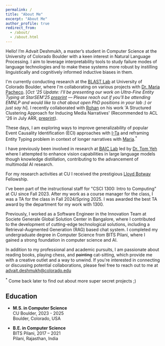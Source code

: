 ```yaml
---
permalink: /
title: "About Me"
excerpt: "About Me"
author_profile: true
redirect_from: 
  - /about/
  - /about.html
---
```


Hello! I’m Advait Deshmukh, a master’s student in Computer Science at the University of Colorado Boulder with a keen interest in Natural Language Processing. I aim to leverage interpretability tools to study failure modes of language technologies and to make these systems more robust by instilling linguistically and cognitively informed inductive biases in them.

I'm currently conducting research at the [BLAST Lab](https://blast-cu.github.io/) at University of Colorado Boulder, where I'm collaborating on various projects with [Dr. Maria Pacheco](https://blast-cu.github.io/mlpacheco/). [*Oct '25 Update: I'll be presenting our work on Ultra-Fine Entity Typing at StarSEM'25 [preprint](https://arxiv.org/abs/2410.17355) — Please reach out if you'll be attending EMNLP and would like to chat about open PhD positions in your lab :) or just say hi*]. I recently collaborated with [Rohan](https://www.rohandas.net/) on his work 'A Structured Clustering Approach for Inducing Media Narratives' (Recommended to ACL '26 in July ARR, [preprint](https://drive.google.com/file/d/1P23DLGdzBhJU3jPNfMmJmPvkmfYn7p59/view?usp=sharing)). 

These days, I am exploring ways to improve generalizability of popular Event Causality Identification (ECI) approaches with [I-Ta](https://doug919.github.io/) and reframing Entity Typing problem in context of longer narratives with [Maria](https://blast-cu.github.io/mlpacheco/).<sup>*</sup>

I have previously been involved in research at [BAIC Lab](https://baic.center/) led by [Dr. Tom Yeh](https://www.colorado.edu/cs/tom-yeh) where I attempted to enhance vision capabilities in large language models though knowledge distillation, contributing to the advancement of multimodal AI research. 

For my research activities at CU I received the prestigious [Lloyd Botway](https://www.colorado.edu/engineering/2023/02/14/lloyd-botway-mcompsci70) Fellowship.

I've been part of the instructional staff for "CSCI 1300: Intro to Computing" at CU since Fall 2023. After my work as a course manager for the class, I was a TA for the class in Fall 2024/Spring 2025. I was awarded the best TA award by the department for my work with 1300.

Previously, I worked as a Software Engineer in the Innovation Team at Societe Generale Global Solution Center in Bangalore, where I contributed to the development of cutting-edge technological solutions, including a Retrieval-Augmented Generation (RAG) based chat system. I completed my undergraduate degree in Computer Science from BITS Pilani, where I gained a strong foundation in computer science and AI. 

In addition to my professional and academic pursuits, I am passionate about reading books, playing chess, and ~~painting~~ cat-sitting, which provide me with a creative outlet and a way to unwind. If you're interested in connecting or discussing potential collaborations, please feel free to reach out to me at advait.deshmukh@colorado.edu

<sup>*</sup> Come back later to find out about more super secret projects ;)
## Education

- **M.S. in Computer Science**  
  CU Boulder, 2023 - 2025  
  Boulder, Colorado, USA
  
- **B.E. in Computer Science**  
  BITS Pilani, 2017 – 2021  
  Pilani, Rajasthan, India
